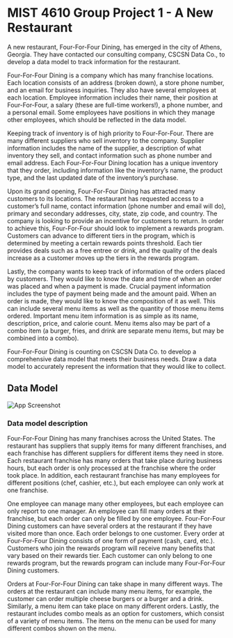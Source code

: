 
# MIST 4610 Group Project 1 - A New Restaurant

A new restaurant, Four-For-Four Dining, has emerged in the city of Athens, Georgia. They have contacted our consulting company, CSCSN Data Co., to develop a data model to track information for the restaurant.

Four-For-Four Dining is a company which has many franchise locations. Each location consists of an address (broken down), a store phone number, and an email for business inquiries. They also have several employees at each location. Employee information includes their name, their position at Four-For-Four, a salary (these are full-time workers!), a phone number, and a personal email. Some employees have positions in which they manage other employees, which should be reflected in the data model.

Keeping track of inventory is of high priority to Four-For-Four. There are many different suppliers who sell inventory to the company. Supplier information includes the name of the supplier, a description of what inventory they sell, and contact information such as phone number and email address. Each Four-For-Four Dining location has a unique inventory that they order, including information like the inventory’s name, the product type, and the last updated date of the inventory’s purchase.

Upon its grand opening, Four-For-Four Dining has attracted many customers to its locations. The restaurant has requested access to a customer’s full name, contact information (phone number and email will do), primary and secondary addresses, city, state, zip code, and country. The company is looking to provide an incentive for customers to return. In order to achieve this, Four-For-Four should look to implement a rewards program. Customers can advance to different tiers in the program, which is determined by meeting a certain rewards points threshold. Each tier provides deals such as a free entree or drink, and the quality of the deals increase as a customer moves up the tiers in the rewards program.

Lastly, the company wants to keep track of information of the orders placed by customers. They would like to know the date and time of when an order was placed and when a payment is made. Crucial payment information includes the type of payment being made and the amount paid. When an order is made, they would like to know the composition of it as well. This can include several menu items as well as the quantity of those menu items ordered. Important menu item information is as simple as its name, description, price, and calorie count. Menu items also may be part of a combo item (a burger, fries, and drink are separate menu items, but may be combined into a combo).

Four-For-Four Dining is counting on CSCSN Data Co. to develop a comprehensive data model that meets their business needs. Draw a data model to accurately represent the information that they would like to collect.

## Data Model

![App Screenshot](https://via.placeholder.com/468x300?text=App+Screenshot+Here)

### Data model description

Four-For-Four Dining has many franchises across the United States. The restaurant has suppliers that supply items for many different franchises, and each franchise has different suppliers for different items they need in store. Each restaurant franchise has many orders that take place during business hours, but each order is only processed at the franchise where the order took place. In addition, each restaurant franchise has many employees for different positions (chef, cashier, etc.), but each employee can only work at one franchise.

One employee can manage many other employees, but each employee can only report to one manager. An employee can fill many orders at their franchise, but each order can only be filled by one employee. Four-For-Four Dining customers can have several orders at the restaurant if they have visited more than once. Each order belongs to one customer. Every order at Four-For-Four Dining consists of one form of payment (cash, card, etc.). Customers who join the rewards program will receive many benefits that vary based on their rewards tier. Each customer can only belong to one rewards program, but the rewards program can include many Four-For-Four Dining customers.

Orders at Four-For-Four Dining can take shape in many different ways. The orders at the restaurant can include many menu items, for example, the customer can order multiple cheese
 burgers or a burger and a drink. Similarly, a menu item can take place on many different orders. Lastly, the restaurant includes combo meals as an option for customers, which consist of a variety of menu items. The items on the menu can be used for many different combos shown on the menu.

 
